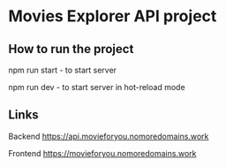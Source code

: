 # Movies Explorer API project

## How to run the project

npm run start - to start server

npm run dev - to start server in hot-reload mode

## Links

Backend https://api.movieforyou.nomoredomains.work

Frontend https://movieforyou.nomoredomains.work
